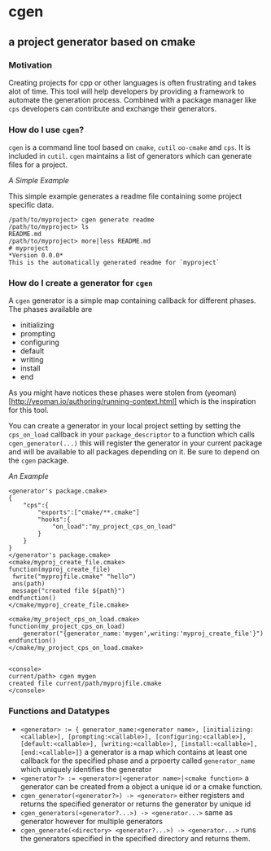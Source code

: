 # cgen
## a project generator based on cmake

### Motivation

Creating projects for cpp or other languages is often frustrating and takes alot of time.  This tool will help developers by providing a framework to automate the generation process. Combined with a package manager like `cps` developers can contribute and exchange their generators.  

### How do I use `cgen`?

`cgen` is a command line tool based on `cmake`, `cutil` `oo-cmake` and `cps`. It is included in `cutil`.   `cgen` maintains a list of generators which can generate files for a project.  

*A Simple Example*

This simple example generates a readme file containing some project specific data.
```
/path/to/myproject> cgen generate readme
/path/to/myproject> ls
README.md
/path/to/myproject> more|less README.md
# myproject
*Version 0.0.0*
This is the automatically generated readme for `myproject`
```


### How do I create a generator for `cgen`

A `cgen` generator is a simple map containing callback for different phases. The phases available are 

* initializing
* prompting
* configuring
* default
* writing
* install
* end
 
As you might have notices these phases were stolen from (yeoman)[http://yeoman.io/authoring/running-context.html] which is the inspiration for this tool.

You can create a generator in your local project setting by setting the `cps_on_load` callback in your `package_descriptor` to a function which calls `cgen_generator(...)` this will register the generator in your current package and will be available to all packages depending on it. Be sure to depend on the `cgen` package.

*An Example*

```
<generator's package.cmake>
{
    "cps":{
        "exports":["cmake/**.cmake"]
        "hooks":{
            "on_load":"my_project_cps_on_load"
        }
    }
}
</generator's package.cmake>
<cmake/myproj_create_file.cmake>
function(myproj_create_file)
 fwrite("myprojfile.cmake" "hello")
 ans(path)
 message("created file ${path}")
endfunction()
</cmake/myproj_create_file.cmake>

<cmake/my_project_cps_on_load.cmake>
function(my_project_cps_on_load)
    generator("{generator_name:'mygen',writing:'myproj_create_file'}")
endfunction()
</cmake/my_project_cps_on_load.cmake>


<console>
current/path> cgen mygen
created file current/path/myprojfile.cmake
</console>
```

### Functions and Datatypes

* `<generator> := { generator_name:<generator name>, [initializing:<callable>], [prompting:<callable>], [configuring:<callable>], [default:<callable>], [writing:<callable>], [install:<callable>], [end:<callable>]}` a generator is a map which contains at least one callback for the specified phase and a prpoerty called `generator_name` which uniquely identifies the generator   
* `<generator?> := <generator>|<generator name>|<cmake function>` a generator can be created from a object a unique id or a cmake function.
* `cgen_generator(<generator?>) -> <generator>` either registers and returns the specified generator or returns the generator by unique id
* `cgen_generators(<generator?...>) -> <generator...>` same as generator however for multiple generators
* `cgen_generate(<directory> <generator?...>) -> <generator...>` runs the generators specified in the specified directory and returns them.





